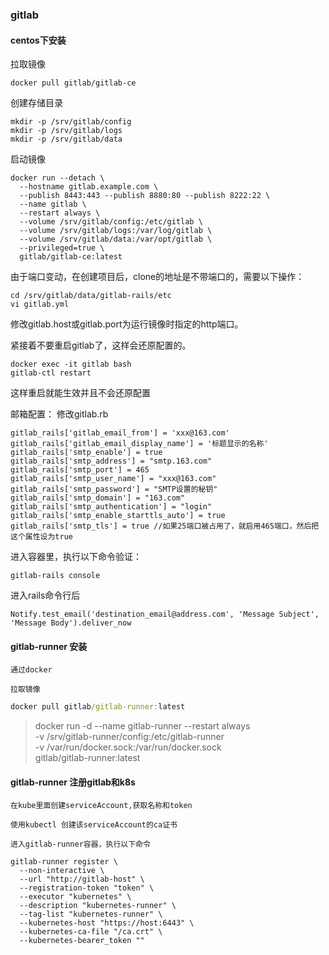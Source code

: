### gitlab

#### centos下安装

拉取镜像

```
docker pull gitlab/gitlab-ce
```

创建存储目录

```
mkdir -p /srv/gitlab/config
mkdir -p /srv/gitlab/logs 
mkdir -p /srv/gitlab/data
```

启动镜像

```
docker run --detach \
  --hostname gitlab.example.com \
  --publish 8443:443 --publish 8880:80 --publish 8222:22 \
  --name gitlab \
  --restart always \
  --volume /srv/gitlab/config:/etc/gitlab \
  --volume /srv/gitlab/logs:/var/log/gitlab \
  --volume /srv/gitlab/data:/var/opt/gitlab \
  --privileged=true \
  gitlab/gitlab-ce:latest
```

由于端口变动，在创建项目后，clone的地址是不带端口的，需要以下操作：

```
cd /srv/gitlab/data/gitlab-rails/etc
vi gitlab.yml
```
修改gitlab.host或gitlab.port为运行镜像时指定的http端口。

紧接着不要重启gitlab了，这样会还原配置的。

```
docker exec -it gitlab bash
gitlab-ctl restart
```
这样重启就能生效并且不会还原配置


邮箱配置：
修改gitlab.rb
```
gitlab_rails['gitlab_email_from'] = 'xxx@163.com'
gitlab_rails['gitlab_email_display_name'] = '标题显示的名称'
gitlab_rails['smtp_enable'] = true
gitlab_rails['smtp_address'] = "smtp.163.com"
gitlab_rails['smtp_port'] = 465
gitlab_rails['smtp_user_name'] = "xxx@163.com"
gitlab_rails['smtp_password'] = "SMTP设置的秘钥"
gitlab_rails['smtp_domain'] = "163.com"
gitlab_rails['smtp_authentication'] = "login"
gitlab_rails['smtp_enable_starttls_auto'] = true
gitlab_rails['smtp_tls'] = true //如果25端口被占用了，就启用465端口，然后把这个属性设为true
```
进入容器里，执行以下命令验证：

```
gitlab-rails console
```
进入rails命令行后
```
Notify.test_email('destination_email@address.com', 'Message Subject', 'Message Body').deliver_now
```

#### gitlab-runner 安装

`通过docker`

`拉取镜像`

```cmd
docker pull gitlab/gitlab-runner:latest
```

>docker run -d --name gitlab-runner --restart always \
   -v /srv/gitlab-runner/config:/etc/gitlab-runner \
   -v /var/run/docker.sock:/var/run/docker.sock \
   gitlab/gitlab-runner:latest


#### gitlab-runner 注册gitlab和k8s

`在kube里面创建serviceAccount,获取名称和token`

`使用kubectl 创建该serviceAccount的ca证书`

`进入gitlab-runner容器，执行以下命令`

```
gitlab-runner register \
  --non-interactive \
  --url "http://gitlab-host" \
  --registration-token "token" \
  --executor "kubernetes" \
  --description "kubernetes-runner" \
  --tag-list "kubernetes-runner" \
  --kubernetes-host "https://host:6443" \
  --kubernetes-ca-file "/ca.crt" \
  --kubernetes-bearer_token ""
```

